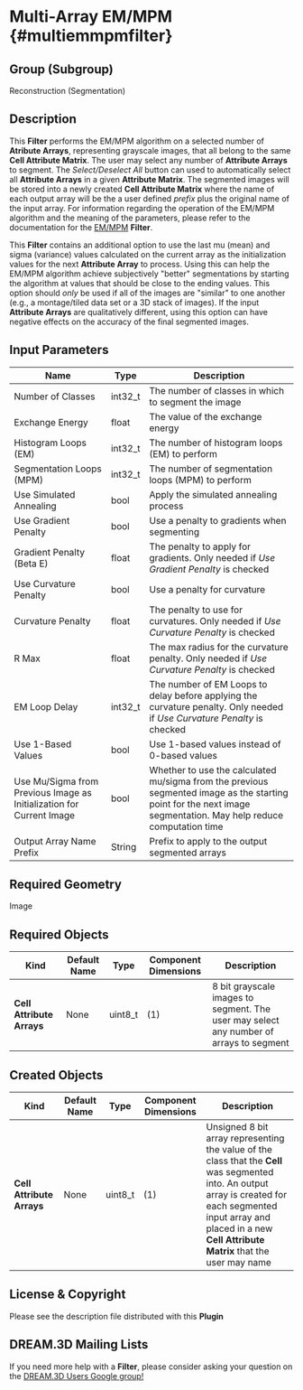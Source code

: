 Multi-Array EM/MPM {#multiemmpmfilter}
=============

## Group (Subgroup) ##
Reconstruction (Segmentation)

## Description ##
This **Filter** performs the EM/MPM algorithm on a selected number of **Atribute Arrays**, representing grayscale images, that all belong to the same **Cell Attribute Matrix**. The user may select any number of **Attribute Arrays** to segment.  The _Select/Deselect All_  button can used to automatically select all **Attribute Arrays** in a given **Attribute Matrix**. The segmented images will be stored into a newly created **Cell Attribute Matrix** where the name of each output array will be the a user defined _prefix_ plus the original name of the input array. For information regarding the operation of the EM/MPM algorithm and the meaning of the parameters, please refer to the documentation for the [EM/MPM](EMMPMFilter.html "") **Filter**.

This **Filter** contains an additional option to use the last mu (mean) and sigma (variance) values calculated on the current array as the initialization values for the next **Attribute Array** to process. Using this can help the EM/MPM algorithm achieve subjectively "better" segmentations by starting the algorithm at values that should be close to the ending values. This option should _only_ be used if all of the images are "similar" to one another (e.g., a montage/tiled data set or a 3D stack of images). If the input **Attribute Arrays** are qualitatively different, using this option can have negative effects on the accuracy of the final segmented images.

## Input Parameters ##
| Name             | Type | Description |
|------------------|------|-------------|
| Number of Classes | int32_t | The number of classes in which to segment the image | 
| Exchange Energy | float | The value of the exchange energy | 
| Histogram Loops (EM) | int32_t | The number of histogram loops (EM) to perform |
| Segmentation Loops (MPM) | int32_t | The number of segmentation loops (MPM) to perform |
| Use Simulated Annealing | bool | Apply the simulated annealing process |
| Use Gradient Penalty | bool | Use a penalty to gradients when segmenting |
| Gradient Penalty (Beta E) | float | The penalty to apply for gradients. Only needed if _Use Gradient Penalty_ is checked |
| Use Curvature Penalty | bool | Use a penalty for curvature |
| Curvature Penalty | float | The penalty to use for curvatures. Only needed if _Use Curvature Penalty_ is checked |
| R Max | float | The max radius for the curvature penalty. Only needed if _Use Curvature Penalty_ is checked |
| EM Loop Delay | int32_t | The number of EM Loops to delay before applying the curvature penalty. Only needed if _Use Curvature Penalty_ is checked |
| Use 1-Based Values | bool | Use 1-based values instead of 0-based values |
| Use Mu/Sigma from Previous Image as Initialization for Current Image | bool | Whether to use the calculated mu/sigma from the previous segmented image as the starting point for the next image segmentation. May help reduce computation time |
| Output Array Name Prefix | String | Prefix to apply to the output segmented arrays |

## Required Geometry ##
Image

## Required Objects ##
| Kind | Default Name | Type | Component Dimensions | Description |
|------|--------------|------|----------------------|-------------|
| **Cell Attribute Arrays** | None | uint8_t | (1)  | 8 bit grayscale images to segment. The user may select any number of arrays to segment |

## Created Objects ##
| Kind | Default Name | Type | Component Dimensions | Description |
|------|--------------|------|----------------------|-------------|
| **Cell Attribute Arrays** | None | uint8_t | (1) | Unsigned 8 bit array representing the value of the class that the **Cell** was segmented into. An output array is created for each segmented input array and placed in a new **Cell Attribute Matrix** that the user may name |

## License & Copyright ##

Please see the description file distributed with this **Plugin**

## DREAM.3D Mailing Lists ##

If you need more help with a **Filter**, please consider asking your question on the [DREAM.3D Users Google group!](https://groups.google.com/forum/?hl=en#!forum/dream3d-users)

